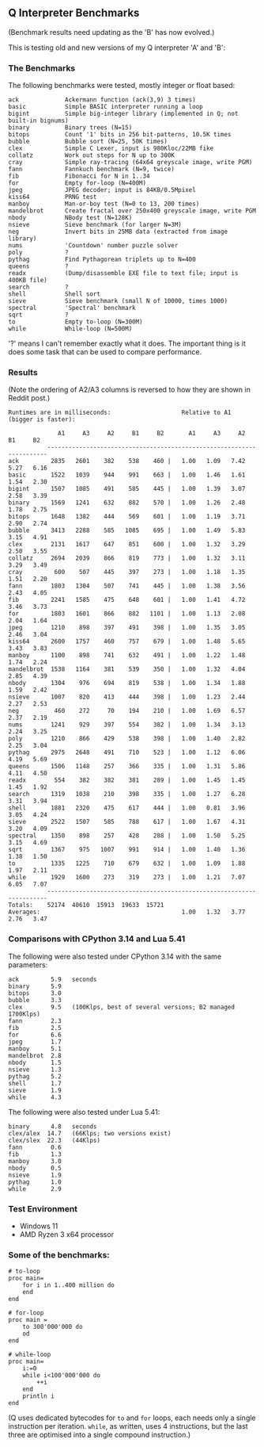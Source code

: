 ## Q Interpreter Benchmarks

(Benchmark results need updating as the 'B' has now evolved.)

This is testing old and new versions of my Q interpreter 'A' and 'B':

### The Benchmarks

The following benchmarks were tested, mostly integer or float based:

````
ack             Ackermann function (ack(3,9) 3 times)
basic           Simple BASIC interpreter running a loop
bigint          Simple big-integer library (implemented in Q; not built-in bignums)
binary          Binary trees (N=15)
bitops          Count '1' bits in 256 bit-patterns, 10.5K times
bubble          Bubble sort (N=25, 50K times)
clex            Simple C Lexer, input is 980Kloc/22MB fike
collatz         Work out steps for N up to 300K
cray            Simple ray-tracing (64x64 greyscale image, write PGM)
fann            Fannkuch benchmark (N=9, twice)
fib             Fibonacci for N in 1..34
for             Empty for-loop (N=400M)
jpeg            JPEG decoder; input is 84KB/0.5Mpixel
kiss64          PRNG test
manboy          Man-or-boy test (N=0 to 13, 200 times)
mandelbrot      Create fractal over 250x400 greyscale image, write PGM
nbody           NBody test (N=128K)
nsieve          Sieve benchmark (for larger N=3M)
neg             Invert bits in 25MB data (extracted from image library)
nums            'Countdown' number puzzle solver
poly            ?
pythag          Find Pythagorean triplets up to N=400
queens          ?
readx           (Dump/disassemble EXE file to text file; input is 400KB file)
search          ?
shell           Shell sort
sieve           Sieve benchmark (small N of 10000, times 1000)
spectral        'Spectral' benchmark
sqrt            ?
to              Empty to-loop (N=300M)
while           While-loop (N=500M)
````
'?' means I can't remember exactly what it does. The important thing is it does some task that can be used to compare performance.

### Results

(Note the ordering of A2/A3 columns is reversed to how they are shown in Reddit post.)

````
Runtimes are in milliseconds:                    Relative to A1 (bigger is faster):

              A1     A3     A2     B1     B2       A1     A3     A2     B1     B2
           ----------------------------------------------------------------------
ack         2835   2601    382    538    460 |   1.00   1.09   7.42   5.27   6.16
basic       1522   1039    944    991    663 |   1.00   1.46   1.61   1.54   2.30
bigint      1507   1085    491    585    445 |   1.00   1.39   3.07   2.58   3.39
binary      1569   1241    632    882    570 |   1.00   1.26   2.48   1.78   2.75
bitops      1648   1382    444    569    601 |   1.00   1.19   3.71   2.90   2.74
bubble      3413   2288    585   1085    695 |   1.00   1.49   5.83   3.15   4.91
clex        2131   1617    647    851    600 |   1.00   1.32   3.29   2.50   3.55
collatz     2694   2039    866    819    773 |   1.00   1.32   3.11   3.29   3.49
cray         600    507    445    397    273 |   1.00   1.18   1.35   1.51   2.20
fann        1803   1304    507    741    445 |   1.00   1.38   3.56   2.43   4.05
fib         2241   1585    475    648    601 |   1.00   1.41   4.72   3.46   3.73
for         1803   1601    866    882   1101 |   1.00   1.13   2.08   2.04   1.64
jpeg        1210    898    397    491    398 |   1.00   1.35   3.05   2.46   3.04
kiss64      2600   1757    460    757    679 |   1.00   1.48   5.65   3.43   3.83
manboy      1100    898    741    632    491 |   1.00   1.22   1.48   1.74   2.24
mandelbrot  1538   1164    381    539    350 |   1.00   1.32   4.04   2.85   4.39
nbody       1304    976    694    819    538 |   1.00   1.34   1.88   1.59   2.42
nsieve      1007    820    413    444    398 |   1.00   1.23   2.44   2.27   2.53
neg          460    272     70    194    210 |   1.00   1.69   6.57   2.37   2.19
nums        1241    929    397    554    382 |   1.00   1.34   3.13   2.24   3.25
poly        1210    866    429    538    398 |   1.00   1.40   2.82   2.25   3.04
pythag      2975   2648    491    710    523 |   1.00   1.12   6.06   4.19   5.69
queens      1506   1148    257    366    335 |   1.00   1.31   5.86   4.11   4.50
readx        554    382    382    381    289 |   1.00   1.45   1.45   1.45   1.92
search      1319   1038    210    398    335 |   1.00   1.27   6.28   3.31   3.94
shell       1881   2320    475    617    444 |   1.00   0.81   3.96   3.05   4.24
sieve       2522   1507    585    788    617 |   1.00   1.67   4.31   3.20   4.09
spectral    1350    898    257    428    288 |   1.00   1.50   5.25   3.15   4.69
sqrt        1367    975   1007    991    914 |   1.00   1.40   1.36   1.38   1.50
to          1335   1225    710    679    632 |   1.00   1.09   1.88   1.97   2.11
while       1929   1600    273    319    273 |   1.00   1.21   7.07   6.05   7.07
           ----------------------------------------------------------------------
Totals:    52174  40610  15913  19633  15721
Averages:                                        1.00   1.32   3.77   2.76   3.47
````
### Comparisons with CPython 3.14 and Lua 5.41

The following were also tested under CPython 3.14 with the same parameters:

````
ack         5.9   seconds
binary      5.9
bitops      3.0
bubble      3.3
clex        9.5   (100Klps, best of several versions; B2 managed 1700Klps)
fann        2.3
fib         2.5
for         6.6
jpeg        1.7
manboy      5.1
mandelbrot  2.8
nbody       1.5
nsieve      1.3
pythag      5.2
shell       1.7
sieve       1.9
while       4.3
````

The following were also tested under Lua 5.41:
````
binary      4.8   seconds
clex/alex  14.7   (66Klps; two versions exist)
clex/slex  22.3   (44Klps)
fann        0.6
fib         1.3
manboy      3.0
nbody       0.5
nsieve      1.9
pythag      1.0
while       2.9
````
### Test Environment
* Windows 11
* AMD Ryzen 3 x64 processor

### Some of the benchmarks:
````
# to-loop
proc main=
    for i in 1..400 million do
    end
end

# for-loop
proc main =
    to 300'000'000 do
    od
end

# while-loop
proc main=
    i:=0
    while i<100'000'000 do
        ++i
    end
    println i
end
````

(Q uses dedicated bytecodes for `to` and `for` loops, each needs only a single instruction per iteration. `while`, as written, uses 4 instructions, but the last three are optimised into a single compound instruction.)

